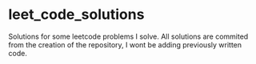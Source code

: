 # leet_code_solutions
Solutions for some leetcode problems I solve.
All solutions are commited from the creation of the repository, I wont be adding previously written code.
